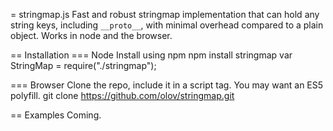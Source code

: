 = stringmap.js
Fast and robust stringmap implementation that can hold any string keys,
including `__proto__`, with minimal overhead compared to a plain object.
Works in node and the browser.


== Installation
=== Node
Install using npm
    npm install stringmap
    var StringMap = require("./stringmap");

=== Browser
Clone the repo, include it in a script tag. You may want an ES5 polyfill.
    git clone https://github.com/olov/stringmap.git
    <script src="stringmap/stringmap.js"></script>


== Examples
Coming.
